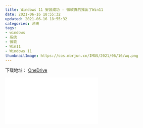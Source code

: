 ```yaml
---
title: Windows 11 安装成功 - 微软真的推出了Win11
date: 2021-06-16 18:55:32
updated: 2021-06-16 18:55:32
categories: 汐统
tags:
- windows
- 系统
- 微软
- Win11
- Windows 11
thumbnailImage: https://cos.mbrjun.cn/IMGS/2021/06/16/wq.png
---
```

下载地址：
[OneDrive](https://download.mbrjun.cn/%E5%88%B7%E6%9C%BA%E5%8C%85/Windows/11/Beta/21996/21996.1.210529-1541.co_release_CLIENT_CONSUMER_x64FRE_en-us.iso)
<!-- more -->

<iframe src="//player.bilibili.com/player.html?aid=248723202&bvid=BV1Ev411W7wB&cid=355149745&page=1" scrolling="no" border="0" frameborder="no" framespacing="0" allowfullscreen="true"> </iframe>
